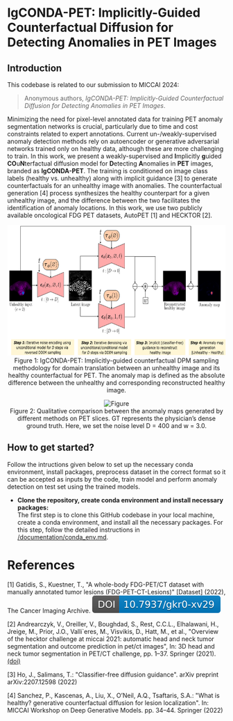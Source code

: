 # IgCONDA-PET: Implicitly-Guided Counterfactual Diffusion for Detecting Anomalies in PET Images


## Introduction
This codebase is related to our submission to MICCAI 2024:<br>
> Anonymous authors, _IgCONDA-PET: Implicitly-Guided Counterfactual Diffusion for Detecting Anomalies in PET Images_.

Minimizing the need for pixel-level annotated data for training PET anomaly segmentation networks is crucial, particularly due to time and cost constraints related to expert annotations. Current un-/weakly-supervised anomaly detection methods rely on autoencoder or generative adversarial networks trained only on healthy data, although these are more challenging to train. In this work, we present a weakly-supervised and **I**mplicitly **g**uided **CO**u**N**terfactual diffusion model for **D**etecting **A**nomalies in **PET** images, branded as **IgCONDA-PET**. The training is conditioned on image class labels (healthy vs. unhealthy) along with implicit guidance [3] to generate counterfactuals for an unhealthy image with anomalies. The counterfactual generation [4] process synthesizes the healthy counterpart for a given unhealthy image, and the difference between the two facilitates the identification of anomaly locations. In this work, we use two publicly available oncological FDG PET datasets, AutoPET [1] and HECKTOR [2].

<p align="center">
  <img src="./assets/method_scheme.png" alt="Figure" height="300" />
  <br>
    Figure 1: IgCONDA-PET: Implicitly-guided counterfactual DPM sampling methodology for domain translation between an unhealthy image and its healthy counterfactual for PET. The anomaly map is defined as the absolute difference between the unhealthy and corresponding reconstructed healthy image.
</p>


<p align="center">
  <img src="./assets/plot_comparing_igcondapet_to_other_methods.png" alt="Figure" height="350" />
  <br>
    Figure 2: Qualitative comparison between the anomaly maps generated by different methods on PET slices. GT represents the physician’s dense ground truth. Here, we set the noise level D = 400 and w = 3.0.
</p>

## How to get started?
Follow the intructions given below to set up the necessary conda environment, install packages, preprocess dataset in the correct format so it can be accepted as inputs by the code, train model and perform anomaly detection on test set using the trained models. 

- **Clone the repository, create conda environment and install necessary packages:**  
    The first step is to clone this GitHub codebase in your local machine, create a conda environment, and install all the necessary packages. For this step, follow the detailed instructions in [/documentation/conda_env.md](/documentation/conda_env.md). 



# References

<a id="1">[1]</a> 
Gatidis, S., Kuestner, T., "A whole-body FDG-PET/CT dataset with manually annotated tumor lesions (FDG-PET-CT-Lesions)" [Dataset] (2022), The Cancer Imaging Archive. 
[![DOI](./assets/autopet_data_zenodo.svg)](https://doi.org/10.7937/gkr0-xv29)

<a id="2">[2]</a> 
Andrearczyk, V., Oreiller, V., Boughdad, S., Rest, C.C.L., Elhalawani, H., Jreige, M., Prior, J.O., Valli`eres, M., Visvikis, D., Hatt, M., et al., "Overview of the hecktor challenge at miccai 2021: automatic head and neck tumor segmentation and outcome prediction in pet/ct images", In: 3D head and neck tumor segmentation in PET/CT challenge, pp. 1–37. Springer (2021). 
[(doi)](https://doi.org/10.1007/978-3-030-98253-9_1)

<a id="3">[3]</a> 
Ho, J., Salimans, T.: "Classifier-free diffusion guidance". arXiv preprint arXiv:2207.12598 (2022)

<a id="4">[4]</a> 
Sanchez, P., Kascenas, A., Liu, X., O’Neil, A.Q., Tsaftaris, S.A.: "What is healthy? generative counterfactual diffusion for lesion localization". In: MICCAI Workshop on Deep Generative Models. pp. 34–44. Springer (2022)